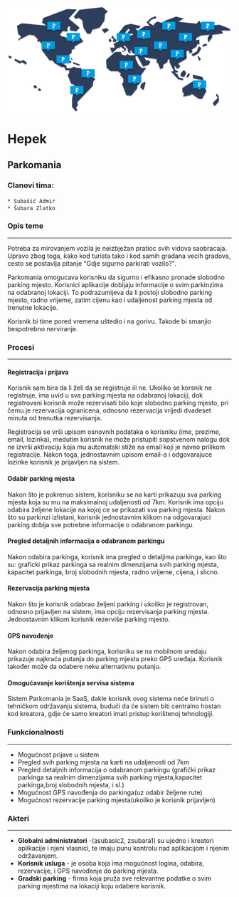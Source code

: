 ﻿![0xdeadc0de](https://github.com/ooad-2016-2017/Hepek/blob/master/logo.png)

# Hepek

## Parkomania

### Clanovi tima:

	* Subašić Admir
	* Šubara Zlatko

### Opis teme
---

Potreba za mirovanjem vozila je neizbježan pratioc svih vidova saobracaja. Upravo zbog toga, 
kako kod turista tako i kod samih gradana vecih gradova, cesto se postavlja pitanje 
"Gdje sigurno parkirati vozilo?". 

Parkomania omogucava korisniku da sigurno i efikasno pronade slobodno parking mjesto. Korisnici
aplikacije dobijaju informacije o svim parkinzima na odabranoj lokaciji. To podrazumijeva da li postoji
slobodno parking mjesto, radno vrijeme, zatim cijenu kao i udaljenost parking mjesta od trenutne lokacije.

Korisnik bi time pored vremena uštedio i na gorivu. Takode bi smanjio bespotrebno nerviranje.

### Procesi

--- 

#### Registracija i prijava 

Korisnik sam bira da li želi da se registruje ili ne. Ukoliko se korsnik ne registruje, ima uvid u sva 
parking mjesta na odabranoj lokaciji, dok registrovani korisnik može rezervisati bilo koje slobodno parking
mjesto, pri čemu je rezervacija ogranicena, odnosno rezervacija vrijedi dvadeset minuta od trenutka rezervisanja.

Registracija se vrši upisom osnovnih podataka o korisniku (ime, prezime, email, lozinka), medutim korisnik ne može
pristupiti sopstvenom nalogu dok ne izvrši aktivaciju koja mu automatski stiže na email koji je naveo prilikom
registracije. Nakon toga, jednostavnim upisom email-a i odgovarajuce lozinke korisnik je prijavljen na sistem.

#### Odabir parking mjesta

Nakon što je pokrenuo sistem, korisniku se na karti prikazuju sva parking mjesta koja su mu na maksimalnoj udaljenosti
od 7km. Korisnik ima opciju odabira željene lokacije na kojoj ce se prikazati sva parking mjesta. Nakon što su parkinzi
izlistani, korisnik jednostavnim klikom na odgovarajuci parking dobija sve potrebne informacije o odabranom parkingu.

#### Pregled detaljnih informacija o odabranom parkingu

Nakon odabira parkinga, korisnik ima pregled o detaljima parkinga, kao što su: graficki prikaz parkinga sa realnim dimenzijama 
svih parking mjesta, kapacitet parkinga, broj slobodnih mjesta, 
radno vrijeme, cijena, i slicno.


#### Rezervacija parking mjesta

Nakon što je korisnik odabrao željeni parking i ukoliko je registrovan, odnosno prijavljen na sistem, ima opciju rezervisanja
parking mjesta. Jednostavnim klikom korisnik rezerviše parking mjesto.

#### GPS navođenje

Nakon odabira željenog parkinga, korisniku se na mobilnom uredaju prikazuje najkraća putanja do parking mjesta preko GPS uređaja.
Korisnik također može da odabere neku alternativnu putanju.

#### Omogućavanje korištenja servisa sistema


Sistem Parkomania je SaaS, dakle korisnik ovog sistema neće brinuti o tehničkom održavanju sistema, 
budući da će sistem biti centralno hostan kod kreatora, gdje će samo kreatori imati pristup korištenoj tehnologiji.

### Funkcionalnosti

---

* Mogućnost prijave u sistem
* Pregled svih parking mjesta na karti na udaljenosti od 7km 
* Pregled detaljnih informacija o odabranom parkingu (grafički prikaz parkinga sa realnim dimenzijama svih parking mjesta,kapacitet parkinga,broj slobodnih mjesta, i sl.)	
* Mogućnost GPS navođenja do parkinga(uz odabir željene rute)
* Mogućnost rezervacije parking mjesta(ukoliko je korisnik prijavljen) 


### Akteri

---

* **Globalni administratori** -(asubasic2, zsubara1) su ujedno i kreatori aplikacije i njeni vlasnici, te imaju punu kontrolu nad aplikacijom i njenim održavanjem.
* **Korisnik usluga** - je osoba koja ima mogućnost logina, odabira, rezervacije, i GPS navođenje do parking mjesta.
* **Gradski parking** - firma koja pruža sve relevantne podatke o svim parking mjestima na lokaciji koju odabere korisnik.



